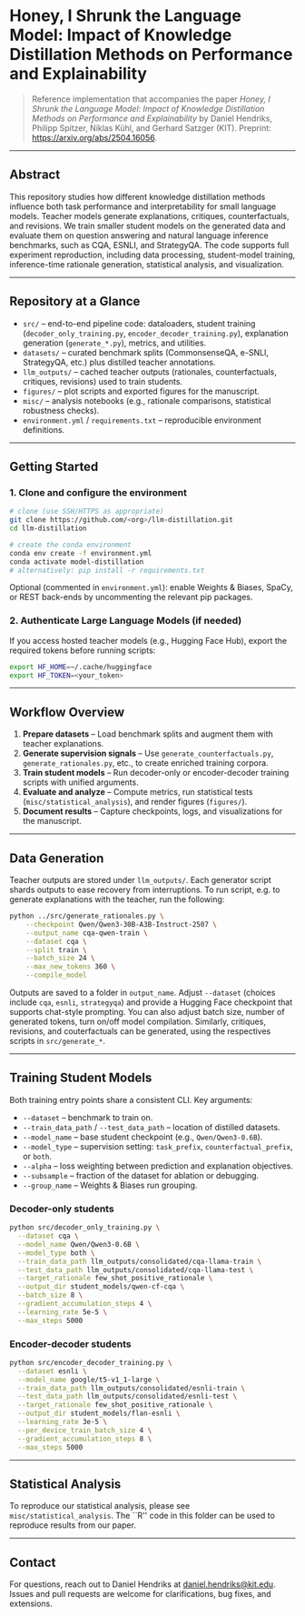 # Honey, I Shrunk the Language Model: Impact of Knowledge Distillation Methods on Performance and Explainability

> Reference implementation that accompanies the paper *Honey, I Shrunk the Language Model: Impact of Knowledge Distillation Methods on Performance and Explainability* by Daniel Hendriks, Philipp Spitzer, Niklas Kühl, and Gerhard Satzger (KIT). Preprint: https://arxiv.org/abs/2504.16056.

---

## Abstract

This repository studies how different knowledge distillation methods influence both task performance and interpretability for small language models. Teacher models generate explanations, critiques, counterfactuals, and revisions. We train smaller student models on the generated data and evaluate them on question answering and natural language inference benchmarks, such as CQA, ESNLI, and StrategyQA. The code supports full experiment reproduction, including data processing, student-model training, inference-time rationale generation, statistical analysis, and visualization.

---

## Repository at a Glance

- `src/` – end-to-end pipeline code: dataloaders, student training (`decoder_only_training.py`, `encoder_decoder_training.py`), explanation generation (`generate_*.py`), metrics, and utilities.
- `datasets/` – curated benchmark splits (CommonsenseQA, e-SNLI, StrategyQA, etc.) plus distilled teacher annotations.
- `llm_outputs/` – cached teacher outputs (rationales, counterfactuals, critiques, revisions) used to train students.
- `figures/` – plot scripts and exported figures for the manuscript.
- `misc/` – analysis notebooks (e.g., rationale comparisons, statistical robustness checks).
- `environment.yml` / `requirements.txt` – reproducible environment definitions.

---

## Getting Started

### 1. Clone and configure the environment

```bash
# clone (use SSH/HTTPS as appropriate)
git clone https://github.com/<org>/llm-distillation.git
cd llm-distillation

# create the conda environment
conda env create -f environment.yml
conda activate model-distillation
# alternatively: pip install -r requirements.txt
```

Optional (commented in `environment.yml`): enable Weights & Biases, SpaCy, or REST back-ends by uncommenting the relevant pip packages.

### 2. Authenticate Large Language Models (if needed)

If you access hosted teacher models (e.g., Hugging Face Hub), export the required tokens before running scripts:

```bash
export HF_HOME=~/.cache/huggingface
export HF_TOKEN=<your_token>
```

---

## Workflow Overview

1. **Prepare datasets** – Load benchmark splits and augment them with teacher explanations.
2. **Generate supervision signals** – Use `generate_counterfactuals.py`, `generate_rationales.py`, etc., to create enriched training corpora.
3. **Train student models** – Run decoder-only or encoder-decoder training scripts with unified arguments.
4. **Evaluate and analyze** – Compute metrics, run statistical tests (`misc/statistical_analysis`), and render figures (`figures/`).
5. **Document results** – Capture checkpoints, logs, and visualizations for the manuscript.

---

## Data Generation

Teacher outputs are stored under `llm_outputs/`. Each generator script shards outputs to ease recovery from interruptions. To run script, e.g. to generate explanations with the teacher, run the following:

```bash
python ../src/generate_rationales.py \
    --checkpoint Qwen/Qwen3-30B-A3B-Instruct-2507 \
    --output_name cqa-qwen-train \
    --dataset cqa \
    --split train \
    --batch_size 24 \
    --max_new_tokens 360 \
    --compile_model
```

Outputs are saved to a folder in `output_name`. Adjust `--dataset` (choices include `cqa`, `esnli`, `strategyqa`) and provide a Hugging Face checkpoint that supports chat-style prompting. You can also adjust batch size, number of generated tokens, turn on/off model compilation. Similarly, critiques, revisions, and couterfactuals can be generated, using the respectives scripts in `src/generate_*`. 

---

## Training Student Models

Both training entry points share a consistent CLI. Key arguments:

- `--dataset` – benchmark to train on.
- `--train_data_path` / `--test_data_path` – location of distilled datasets.
- `--model_name` – base student checkpoint (e.g., `Qwen/Qwen3-0.6B`).
- `--model_type` – supervision setting: `task_prefix`, `counterfactual_prefix`, or `both`.
- `--alpha` – loss weighting between prediction and explanation objectives.
- `--subsample` – fraction of the dataset for ablation or debugging.
- `--group_name` – Weights & Biases run grouping.

### Decoder-only students

```bash
python src/decoder_only_training.py \
  --dataset cqa \
  --model_name Qwen/Qwen3-0.6B \
  --model_type both \
  --train_data_path llm_outputs/consolidated/cqa-llama-train \
  --test_data_path llm_outputs/consolidated/cqa-llama-test \
  --target_rationale few_shot_positive_rationale \
  --output_dir student_models/qwen-cf-cqa \
  --batch_size 8 \
  --gradient_accumulation_steps 4 \
  --learning_rate 5e-5 \
  --max_steps 5000
```


### Encoder-decoder students

```bash
python src/encoder_decoder_training.py \
  --dataset esnli \
  --model_name google/t5-v1_1-large \
  --train_data_path llm_outputs/consolidated/esnli-train \
  --test_data_path llm_outputs/consolidated/esnli-test \
  --target_rationale few_shot_positive_rationale \
  --output_dir student_models/flan-esnli \
  --learning_rate 3e-5 \
  --per_device_train_batch_size 4 \
  --gradient_accumulation_steps 8 \
  --max_steps 5000
```


---

## Statistical Analysis

To reproduce our statistical analysis, please see `misc/statistical_analysis`. The ``R'' code in this folder can be used to reproduce results from our paper.

---

## Contact

For questions, reach out to Daniel Hendriks at daniel.hendriks@kit.edu. Issues and pull requests are welcome for clarifications, bug fixes, and extensions.
